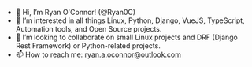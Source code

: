 - 👋 Hi, I’m Ryan O'Connor! (@Ryan0C)
- 👀 I’m interested in all things Linux, Python, Django, VueJS, TypeScript, Automation tools, and Open Source projects.
- 💞️ I’m looking to collaborate on small Linux projects and DRF (Django Rest Framework) or Python-related projects.
- 📫 How to reach me: ryan.a.oconnor@outlook.com

<!---
Ryan0C/Ryan0C is a ✨ special ✨ repository because its `README.md` (this file) appears on your GitHub profile.
You can click the Preview link to take a look at your changes.
--->
